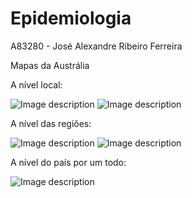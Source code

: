# Epidemiologia

A83280 - José Alexandre Ribeiro Ferreira

Mapas da Austrália

A nível local:

![Image description](https://github.com/jose-alexandre98/Epidemiologia/blob/master/Austr%C3%A1lia/Imagens/aus.png)
![Image description](https://github.com/jose-alexandre98/Epidemiologia/blob/master/Austr%C3%A1lia/Imagens/aus_vermelho.png)

A nível das regiões:

![Image description](https://github.com/jose-alexandre98/Epidemiologia/blob/master/Austr%C3%A1lia/Imagens/aus_regions.png)
![Image description](https://github.com/jose-alexandre98/Epidemiologia/blob/master/Austr%C3%A1lia/Imagens/aus_regions_vermelho.png)

A nível do país por um todo:

![Image description](https://github.com/jose-alexandre98/Epidemiologia/blob/master/Austr%C3%A1lia/Imagens/aus_country.png)
